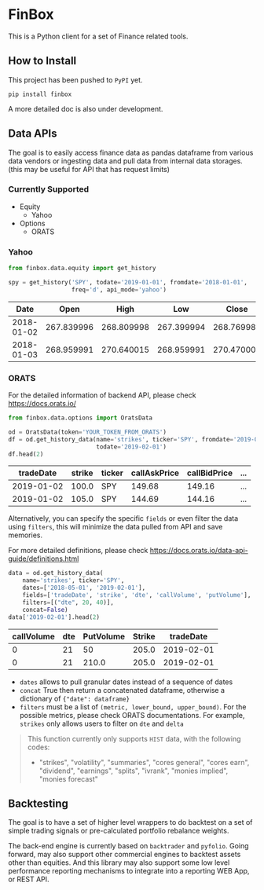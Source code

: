 # FinBox

This is a Python client for a set of Finance related tools.

## How to Install

This project has been pushed to `PyPI` yet.

```
pip install finbox
```

A more detailed doc is also under development.

## Data APIs

The goal is to easily access finance data as pandas dataframe from various data vendors or ingesting data and pull data from internal data storages. (this may be useful for API that has request limits)

### Currently Supported

* Equity
  * Yahoo
* Options
  * ORATS

### Yahoo

```python
from finbox.data.equity import get_history

spy = get_history('SPY', todate='2019-01-01', fromdate='2018-01-01', 
                  freq='d', api_mode='yahoo')
```

| Date       | Open       | High       | Low        | Close      | Adj Close  | Volume   |
| ---------- | ---------- | ---------- | ---------- | ---------- | ---------- | -------- |
| 2018-01-02 | 267.839996 | 268.809998 | 267.399994 | 268.769989 | 263.759949 | 86655700 |
| 2018-01-03 | 268.959991 | 270.640015 | 268.959991 | 270.470001 | 265.428253 | 90070400 |

### ORATS

For the detailed information of backend API, please check https://docs.orats.io/

```python
from finbox.data.options import OratsData

od = OratsData(token='YOUR_TOKEN_FROM_ORATS')
df = od.get_history_data(name='strikes', ticker='SPY', fromdate='2019-01-01',
                         todate='2019-02-01')
df.head(2)
```

| tradeDate  | strike | ticker | callAskPrice | callBidPrice | ...  |
| ---------- | ------ | ------ | ------------ | ------------ | ---- |
| 2019-01-02 | 100.0  | SPY    | 149.68       | 149.16       | ...  |
| 2019-01-02 | 105.0  | SPY    | 144.69       | 144.16       | ...  |

Alternatively, you can specify the specific `fields` or even filter the data using `filters`, this will minimize the data pulled from API and save memories.

For more detailed definitions, please check https://docs.orats.io/data-api-guide/definitions.html

```python
data = od.get_history_data(
    name='strikes', ticker='SPY',
    dates=['2018-05-01', '2019-02-01'],
    fields=['tradeDate', 'strike', 'dte', 'callVolume', 'putVolume'],
    filters=[("dte", 20, 40)],
    concat=False)
data['2019-02-01'].head(2)
```

| callVolume | dte  | PutVolume | Strike | tradeDate  |
| ---------- | ---- | --------- | ------ | ---------- |
| 0          | 21   | 50        | 205.0  | 2019-02-01 |
| 0          | 21   | 210.0     | 205.0  | 2019-02-01 |

* `dates` allows to pull granular dates instead of a sequence of dates
* `concat` True then return a concatenated dataframe, otherwise a dictionary of `{"date": dataframe}`
* `filters` must be a list of `(metric, lower_bound, upper_bound)`. For the possible metrics, please check ORATS documentations. For example, `strikes` only allows users to filter on `dte` and `delta`

> This function currently only supports `HIST` data, with the following codes:
>
> - "strikes", "volatility", "summaries", "cores general", "cores earn", "dividend", "earnings", "splits", "ivrank", "monies implied", "monies forecast"

## Backtesting

The goal is to have a set of higher level wrappers to do backtest on a set of simple trading signals or pre-calculated portfolio rebalance weights.

The back-end engine is currently based on `backtrader` and `pyfolio`. Going forward, may also support other commercial engines to backtest assets other than equities. And this library may also support some low level performance reporting mechanisms to integrate into a reporting WEB App, or REST API.
